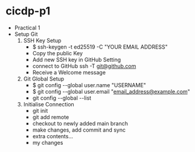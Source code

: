 # cicdp-p1
- Practical 1
- Setup Git
    1. SSH Key Setup
        - $ ssh-keygen -t ed25519 -C "YOUR EMAIL ADDRESS"
        - Copy the public Key
        - Add new SSH key in GitHub Setting
        - connect to GitHub ssh -T git@github.com
        - Receive a Welcome message
    2. Git Global Setup
        - $ git config --global user.name "USERNAME"
        - $ git config --global user.email "email_address@example.com"
        - git config --global --list
    3. Initialise Connection
        - git init
        - git add remote
        - checkout to newly added main branch
        - make changes, add commit and sync
        - extra contents...
        - my changes 